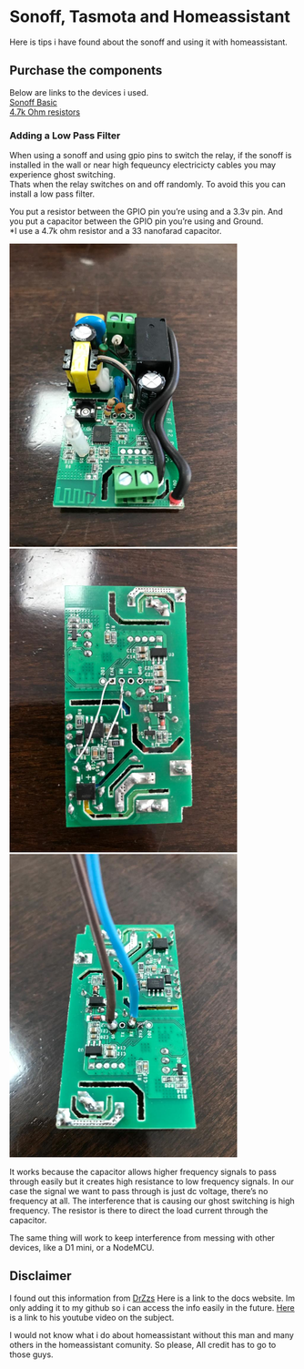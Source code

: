 # Sonoff, Tasmota and Homeassistant
Here is tips i have found about the sonoff and using it with homeassistant.

## Purchase the components
Below are links to the devices i used.  
[Sonoff Basic](https://www.banggood.com/custlink/3DmKBma4V4)  
[4.7k Ohm resistors](https://www.banggood.com/custlink/mm3m4MwuYA)  

### Adding a Low Pass Filter
When using a sonoff and using gpio pins to switch the relay, if the sonoff is installed in the wall or near high fequeuncy electricicty cables you may experience ghost switching.  
Thats when the relay switches on and off randomly. To avoid this you can install a low pass filter.  

You put a resistor between the GPIO pin you’re using and a 3.3v pin.  And you put a capacitor between the GPIO pin you’re using and Ground.  
*I use a 4.7k ohm resistor and a 33 nanofarad capacitor.  

<img src="https://github.com/geekyclarkey/homeassistant/blob/master/howto_guides/sonoff_tasmota_and_homeassistant/images/lpf1.jpeg" width="400px">  
<img src="https://github.com/geekyclarkey/homeassistant/blob/master/howto_guides/sonoff_tasmota_and_homeassistant/images/lpf2.jpeg" width="400px">  
<img src="https://github.com/geekyclarkey/homeassistant/blob/master/howto_guides/sonoff_tasmota_and_homeassistant/images/lpf3.jpeg" width="400px">  

It works because the capacitor allows higher frequency signals to pass through easily but it creates high resistance to low frequency signals. In our case the signal we want to pass through is just dc voltage, there’s no frequency at all. The interference that is causing our ghost switching is high frequency. The resistor is there to direct the load current through the capacitor. 

The same thing will work to keep interference from messing with other devices, like a D1 mini, or a NodeMCU.   












## Disclaimer
I found out this information from [DrZzs](http://drzzs.com/) Here is a link to the docs website.  Im only adding it to my github so i can access the info easily in the future.
[Here](https://www.youtube.com/watch?v=aq8_os6g13s&t=173s) is a link to his youtube video on the subject.

I would not know what i do about homeassistant without this man and many others in the homeassistant comunity. So please, All credit has to go to those guys.